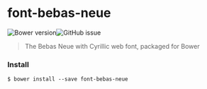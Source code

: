 # font-bebas-neue
![Bower version](https://img.shields.io/bower/v/font-bebas-neue.svg?style=flat-square)![GitHub issue](https://img.shields.io/github/issues/GitScrum/font-bebas-neue.svg?style=flat-square)

> The Bebas Neue with Cyrillic web font, packaged for Bower

### Install
```console
$ bower install --save font-bebas-neue
```

